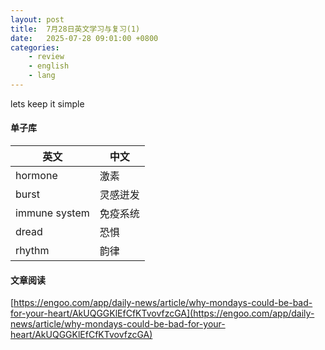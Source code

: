 ```yaml
---
layout: post
title:  7月28日英文学习与复习(1)
date:   2025-07-28 09:01:00 +0800
categories: 
    - review
    - english
    - lang
---
```


lets keep it simple

#### 单子库

英文 | 中文
-- | --
hormone | 激素
burst  | 灵感迸发
immune system | 免疫系统
dread | 恐惧
rhythm | 韵律

#### 文章阅读

[https://engoo.com/app/daily-news/article/why-mondays-could-be-bad-for-your-heart/AkUQGGKlEfCfKTvovfzcGA](https://engoo.com/app/daily-news/article/why-mondays-could-be-bad-for-your-heart/AkUQGGKlEfCfKTvovfzcGA)